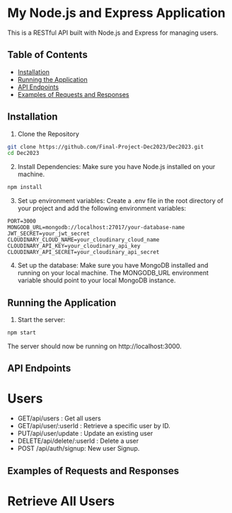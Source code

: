 <!-- # Frontend Mentor - News homepage solution

## Welcome! 👋

Thanks for checking out my repository.

This is a solution to the [News homepage challenge on Frontend Mentor](https://www.frontendmentor.io/challenges/news-homepage-H6SWTa1MFl). Frontend Mentor challenges help you improve your coding skills by building realistic projects. 


## Table of contents

- [Overview](#overview)
  - [The challenge](#the-challenge)
  - [Screenshot](#screenshot)
  - [Links](#links)
- [My process](#my-process)
  - [Built with](#built-with)
  - [What I learned](#what-i-learned)
  - [Continued development](#continued-development)
  - [Useful resources](#useful-resources)
- [Author](#author)
- [Acknowledgments](#acknowledgments)


## Overview

### The challenge

Users should be able to:

- View the optimal layout for the interface depending on their device's screen size
- See hover and focus states for all interactive elements on the page

### Screenshot

![News Home Page](./Screenshot_2024-06-15%20Frontend%20Mentor%20News%20homepage(1).png)


### Links

- Solution URL: (https://your-solution-url.com)
- Live Site URL: (https://news-homepage-tau-tawny.vercel.app/)


### Built with

- Semantic HTML5 markup
- CSS custom properties
- CSS utility classes
- Flexbox
- CSS Grid
- Mobile-first workflow
- JavaScript


### What I learned

I learned how to use CSS Grid, CSS Grid properties, and Flexbox. Most importantly, I learned how to use Utility classes and Custom properties to my advantage. I also learnt how to do a reset in order to remove some default styles that came with some HTML elements. For example, HTML Paragraphs come with a default margin of 16px at the top and bottom, and a reset removes such, so I can give my own styles as I wish.

```css
/* Using Grid Template areas to achieve the design layout */
.section-grid{
    grid-template-areas:
    "one one four"
    "two three four"
    "five five five" ;
  }
```

### Continued development

I will love to sharpen my skills when it comes to building a good design structure however the Layout may be i.e following a Mobile-first design approach whilst keeping my Desktop design in mind. Essentially, learning to see the bigger pcture and not focusing just on my Mobile design but seeing how my desktop design layout differs from my Mobile design layout and ensuring that both designs come out well while building.


### Useful resources

- [CSS Grid Tutorial](https://www.youtube.com/watch?v=rg7Fvvl3taU&t=485s) - This helped me understand CSS Grid.
- [CSS Flexbox Tutorial](https://www.youtube.com/watch?v=u044iM9xsWU&t=987s) - This is helped me understand Flexbox better.


## Author

- Frontend Mentor - (https://www.frontendmentor.io/profile/glamorous-chi)

## Acknowledgments

Even though he may never see this, I want to say a Huge thanks to Mr. Kevin Powell for his awesome tutorials on YouTube on CSS Grid and CSS as a whole. -->

# My Node.js and Express Application

This is a RESTful API built with Node.js and Express for managing users.

## Table of Contents
- [Installation](#installation)
- [Running the Application](#Running-the-Application)
- [API Endpoints](#API-Endpoints)
- [Examples of Requests and Responses](#Examples-of-Requests-and-Responses)

## Installation
1. Clone the Repository
```bash
git clone https://github.com/Final-Project-Dec2023/Dec2023.git
cd Dec2023
```
2. Install Dependencies:
Make sure you have Node.js installed on your machine.
```bash 
npm install
```
3. Set up environment variables:
Create a .env file in the root directory of your project and add the following environment variables:
```env
PORT=3000
MONGODB_URL=mongodb://localhost:27017/your-database-name
JWT_SECRET=your_jwt_secret
CLOUDINARY_CLOUD_NAME=your_cloudinary_cloud_name
CLOUDINARY_API_KEY=your_cloudinary_api_key
CLOUDINARY_API_SECRET=your_cloudinary_api_secret
```
4. Set up the database:
Make sure you have MongoDB installed and running on your local machine. The MONGODB_URL environment variable should point to your local MongoDB instance.

## Running the Application
1. Start the server:
```bash 
npm start
```
The server should now be running on http://localhost:3000.

## API Endpoints
# Users
- GET/api/users
: Get all users
- GET/api/user/:userId
: Retrieve a specific user by ID.
- PUT/api/user/update 
: Update an existing user
- DELETE/api/delete/:userId
: Delete a user
- POST /api/auth/signup: New user Signup.

## Examples of Requests and Responses
# Retrieve All Users



















